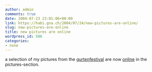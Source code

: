 ```yaml
---
author: admin
comments: true
date: 2004-07-23 23:01:06+00:00
link: https://habi.gna.ch/2004/07/24/new-pictures-are-online/
slug: new-pictures-are-online
title: new pictures are online
wordpress_id: 586
categories:
- none
---
```


a selection of my pictures from the [gurtenfestival](www.gurtenfestival.ch/) are now [online](https://habi.gna.ch/pics/Gurten04/) in the pictures-section.
